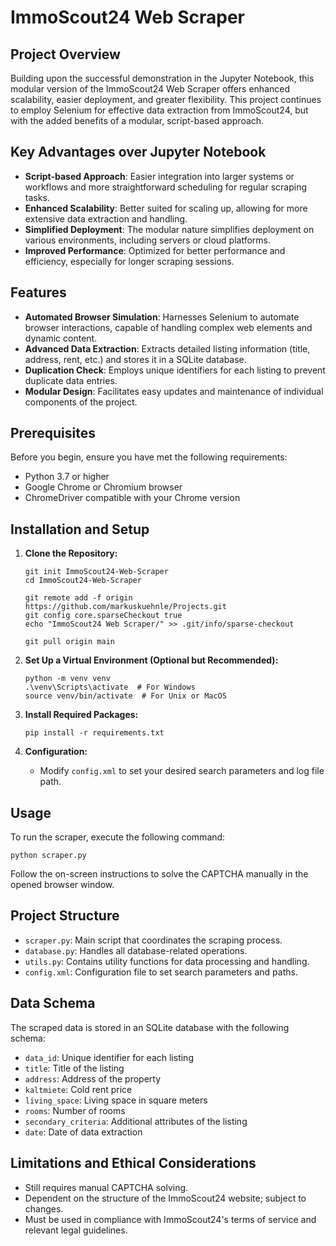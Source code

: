 # ImmoScout24 Web Scraper

## Project Overview
Building upon the successful demonstration in the Jupyter Notebook, this modular version of the ImmoScout24 Web Scraper offers enhanced scalability, easier deployment, and greater flexibility. This project continues to employ Selenium for effective data extraction from ImmoScout24, but with the added benefits of a modular, script-based approach.

## Key Advantages over Jupyter Notebook
- **Script-based Approach**: Easier integration into larger systems or workflows and more straightforward scheduling for regular scraping tasks.
- **Enhanced Scalability**: Better suited for scaling up, allowing for more extensive data extraction and handling.
- **Simplified Deployment**: The modular nature simplifies deployment on various environments, including servers or cloud platforms.
- **Improved Performance**: Optimized for better performance and efficiency, especially for longer scraping sessions.

## Features
- **Automated Browser Simulation**: Harnesses Selenium to automate browser interactions, capable of handling complex web elements and dynamic content.
- **Advanced Data Extraction**: Extracts detailed listing information (title, address, rent, etc.) and stores it in a SQLite database.
- **Duplication Check**: Employs unique identifiers for each listing to prevent duplicate data entries.
- **Modular Design**: Facilitates easy updates and maintenance of individual components of the project.

## Prerequisites
Before you begin, ensure you have met the following requirements:
- Python 3.7 or higher
- Google Chrome or Chromium browser
- ChromeDriver compatible with your Chrome version

## Installation and Setup

1. **Clone the Repository:**
   ```
   git init ImmoScout24-Web-Scraper
   cd ImmoScout24-Web-Scraper

   git remote add -f origin https://github.com/markuskuehnle/Projects.git
   git config core.sparseCheckout true
   echo "ImmoScout24 Web Scraper/" >> .git/info/sparse-checkout
   
   git pull origin main
   ```

2. **Set Up a Virtual Environment (Optional but Recommended):**
   ```
   python -m venv venv
   .\venv\Scripts\activate  # For Windows
   source venv/bin/activate  # For Unix or MacOS
   ```

3. **Install Required Packages:**
   ```
   pip install -r requirements.txt
   ```

4. **Configuration:**
   - Modify `config.xml` to set your desired search parameters and log file path.

## Usage
To run the scraper, execute the following command:
```
python scraper.py
```
Follow the on-screen instructions to solve the CAPTCHA manually in the opened browser window.

## Project Structure
- `scraper.py`: Main script that coordinates the scraping process.
- `database.py`: Handles all database-related operations.
- `utils.py`: Contains utility functions for data processing and handling.
- `config.xml`: Configuration file to set search parameters and paths.

## Data Schema
The scraped data is stored in an SQLite database with the following schema:
- `data_id`: Unique identifier for each listing
- `title`: Title of the listing
- `address`: Address of the property
- `kaltmiete`: Cold rent price
- `living_space`: Living space in square meters
- `rooms`: Number of rooms
- `secondary_criteria`: Additional attributes of the listing
- `date`: Date of data extraction

## Limitations and Ethical Considerations
- Still requires manual CAPTCHA solving.
- Dependent on the structure of the ImmoScout24 website; subject to changes.
- Must be used in compliance with ImmoScout24's terms of service and relevant legal guidelines.
